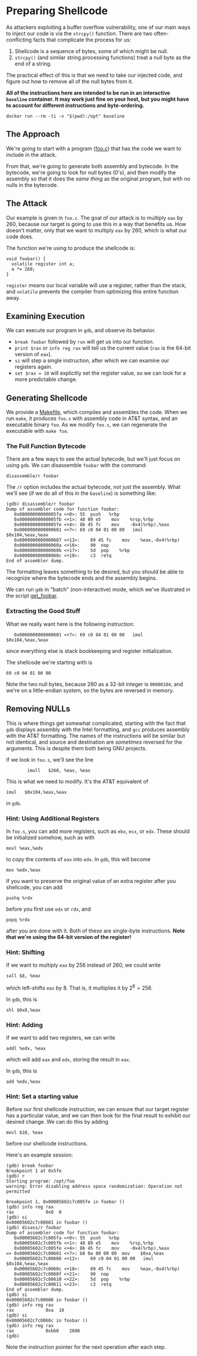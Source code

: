 # Preparing Shellcode

As attackers exploiting a buffer overflow vulnerability, one of our
main ways to inject our code is via the `strcpy()` function. There are
two often-conflicting facts that complicate the process for us:

 1. Shellcode is a sequence of bytes, some of which might be null.
 2. `strcpy()` (and similar string processing functions) treat a null
    byte as the end of a string.

The practical effect of this is that we need to take our injected
code, and figure out how to remove all of the null bytes from it.

**All of the instructions here are intended to be run in an interactive
`baseline` container. It may work just fine on your host, but you might
have to account for different instructions and byte-ordering.**
```
docker run --rm -ti -v "$(pwd):/opt" baseline
```

## The Approach

We're going to start with a program ([foo.c](foo.c)) that has the code we
want to include in the attack.

From that, we're going to generate both assembly and bytecode. In the
bytecode, we're going to look for null bytes (0's), and then modify
the assembly so that it does the *same thing* as the original program,
but with no nulls in the bytecode.

## The Attack

Our example is given in `foo.c`. The goal of our attack is to multiply
`eax` by 260, because our target is going to use this in a way that
benefits us. How doesn't matter, only that we want to multiply `eax`
by 260, which is what our code does.

The function we're using to produce the shellcode is:

```
void foobar() {
  volatile register int a;
  a *= 260;
}
```

`register` means our local variable will use a register, rather than
the stack, and `volatile` prevents the compiler from optimizing this
entire function away.

## Examining Execution

We can execute our program in `gdb`, and observe its behavior.

 * `break foobar` followed by `run` will get us into our function.
 * `print $rax` or `info reg rax` will tell us the current value (`rax`
   is the 64-bit version of `eax`).
 * `si` will step a single instruction, after which we can examine our
   registers again.
 * `set $rax = 10` will explicitly set the register value, so we can look
   for a more predictable change.

## Generating Shellcode

We provide a [Makefile](Makefile), which compiles and assembles the
code.  When we run `make`, it produces `foo.s` with assembly code in
AT&T syntax, and an executable binary `foo`. As we modify `foo.s`, we
can regenerate the executable with `make foo`.

### The Full Function Bytecode

There are a few ways to see the actual bytecode, but we'll just focus
on using `gdb`.  We can disassemble `foobar` with the command:

```
disassemble/r foobar
```
The `/r` option includes the actual bytecode, not just the
assembly. What we'll see (if we do all of this in the `baseline`) is
something like:
```
(gdb) disassemble/r foobar
Dump of assembler code for function foobar:
   0x00000000000005fa <+0>:	55	push   %rbp
   0x00000000000005fb <+1>:	48 89 e5	mov    %rsp,%rbp
   0x00000000000005fe <+4>:	8b 45 fc	mov    -0x4(%rbp),%eax
   0x0000000000000601 <+7>:	69 c0 04 01 00 00	imul   $0x104,%eax,%eax
   0x0000000000000607 <+13>:	89 45 fc	mov    %eax,-0x4(%rbp)
   0x000000000000060a <+16>:	90	nop
   0x000000000000060b <+17>:	5d	pop    %rbp
   0x000000000000060c <+18>:	c3	retq   
End of assembler dump.
```
The formatting leaves something to be desired, but you should be able
to recognize where the bytecode ends and the assembly begins.

We can run `gdb` in "batch" (non-interactive) mode, which we've
illustrated in the script [get_foobar](get_foobar).


### Extracting the Good Stuff

What we really want here is the following instruction:
```
   0x0000000000000601 <+7>:	69 c0 04 01 00 00	imul   $0x104,%eax,%eax
```
since everything else is stack bookkeeping and register
initialization.

The shellcode we're starting with is
```
69 c0 04 01 00 00
```
Note the two null bytes, because 260 as a 32-bit integer is `00000104`,
and we're on a little-endian system, so the bytes are reversed in
memory.

## Removing NULLs

This is where things get somewhat complicated, starting with the fact
that `gdb` displays assembly with the Intel formatting, and `gcc`
produces assembly with the AT&T formatting. The names of the
instructions will be similar but not identical, and source and
destination are *sometimes* reversed for the arguments. This is
despite them both being GNU projects.

If we look in `foo.s`, we'll see the line
```
        imull   $260, %eax, %eax
```
This is what we need to modify. It's the AT&T equivalent of
```
imul   $0x104,%eax,%eax
```
in `gdb`.

### Hint: Using Additional Registers

In `foo.s`, you can add more registers, such as `ebx`, `ecx`, or `edx`.
These should be initialized somehow, such as with
```
movl %eax,%edx
```
to copy the contents of `eax` into `edx`. In `gdb`, this will become
```
mov %edx,%eax
```

If you want to preserve the original value of an extra register after
you shellcode, you can add
```
pushq %rdx
```
before you first use `edx` or `rdx`, and
```
popq %rdx
```
after you are done with it. Both of these are single-byte
instructions. **Note that we're using the 64-bit version of the
register!**

### Hint: Shifting

If we want to multiply `eax` by 256 instead of 260, we could write
```
sall $8, %eax
```
which left-shifts `eax` by 8. That is, it multiplies it by $`2^8=256`$.

In `gdb`, this is
```
shl $0x8,%eax
```

### Hint: Adding

If we want to add two registers, we can write
```
addl %edx, %eax
```
which will add `eax` and `edx`, storing the result in `eax`.

In `gdb`, this is
```
add %edx,%eax
```

### Hint: Set a starting value

Before our first shellcode instruction, we can ensure that our target
register has a particular value, and we can then look for the final
result to exhibit our desired change.  We can do this by adding
```
movl $10, %eax
```
before our shellcode instructions.

Here's an example session:
```
(gdb) break foobar 
Breakpoint 1 at 0x5fe
(gdb) r
Starting program: /opt/foo 
warning: Error disabling address space randomization: Operation not permitted

Breakpoint 1, 0x00005602c7c005fe in foobar ()
(gdb) info reg rax
rax            0x0	0
(gdb) si
0x00005602c7c00601 in foobar ()
(gdb) disass/r foobar
Dump of assembler code for function foobar:
   0x00005602c7c005fa <+0>:	55	push   %rbp
   0x00005602c7c005fb <+1>:	48 89 e5	mov    %rsp,%rbp
   0x00005602c7c005fe <+4>:	8b 45 fc	mov    -0x4(%rbp),%eax
=> 0x00005602c7c00601 <+7>:	b8 0a 00 00 00	mov    $0xa,%eax
   0x00005602c7c00606 <+12>:	69 c0 04 01 00 00	imul   $0x104,%eax,%eax
   0x00005602c7c0060c <+18>:	89 45 fc	mov    %eax,-0x4(%rbp)
   0x00005602c7c0060f <+21>:	90	nop
   0x00005602c7c00610 <+22>:	5d	pop    %rbp
   0x00005602c7c00611 <+23>:	c3	retq   
End of assembler dump.
(gdb) si
0x00005602c7c00606 in foobar ()
(gdb) info reg rax
rax            0xa	10
(gdb) si
0x00005602c7c0060c in foobar ()
(gdb) info reg rax
rax            0xbb8	2600
(gdb) 
```
Note the instruction pointer for the next operation after each step.
